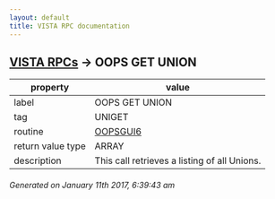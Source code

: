 ```yaml
---
layout: default
title: VISTA RPC documentation
---
```




## [VISTA RPCs](TableOfContent.md) &#8594; OOPS GET UNION 

 property | value 
--- | --- 
 label | OOPS GET UNION
 tag | UNIGET
 routine | [OOPSGUI6](http://code.osehra.org/dox/Routine_OOPSGUI6_source.html)
 return value type | ARRAY
 description | This call retrieves a listing of all Unions.




 ###### Generated on January 11th 2017, 6:39:43 am